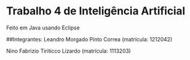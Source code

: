 # Trabalho 4 de Inteligência Artificial

Feito em Java usando Eclipse

##Integrantes:
Leandro Morgado Pinto Correa (matrícula: 1212042)

Nino Fabrizio Tiriticco Lizardo (matrícula: 1113203)